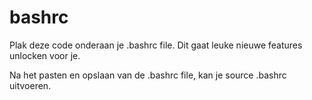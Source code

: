 # bashrc

Plak deze code onderaan je .bashrc file. Dit gaat leuke nieuwe features unlocken voor je.

Na het pasten en opslaan van de  .bashrc file, kan je source .bashrc uitvoeren.
